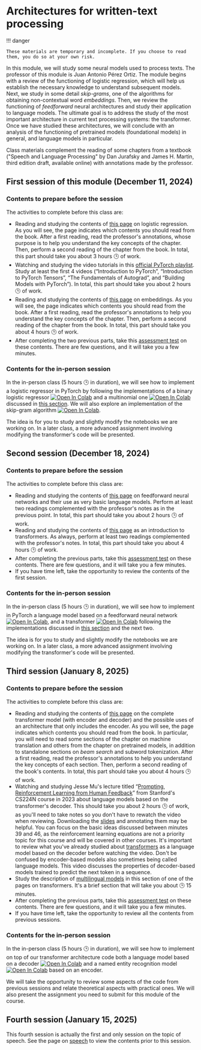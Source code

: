 # Architectures for written-text processing

!!! danger

    These materials are temporary and incomplete. If you choose to read them, you do so at your own risk.

In this module, we will study some neural models used to process texts. The professor of this module is Juan Antonio Pérez Ortiz. The module begins with a review of the functioning of logistic regression, which will help us establish the necessary knowledge to understand subsequent models. Next, we study in some detail *skip-grams*, one of the algorithms for obtaining non-contextual word *embeddings*. Then, we review the functioning of *feedforward* neural architectures and study their application to language models. The ultimate goal is to address the study of the most important architecture in current text processing systems: the transformer. Once we have studied these architectures, we will conclude with an analysis of the functioning of pretrained models (foundational models) in general, and language models in particular.

Class materials complement the reading of some chapters from a textbook ("Speech and Language Processing" by Dan Jurafsky and James H. Martin, third edition draft, available online) with annotations made by the professor.

## First session of this module (December 11, 2024)

### Contents to prepare before the session

The activities to complete before this class are:

- Reading and studying the contents of [this page](https://dlsi.ua.es/~japerez/materials/transformers/regresor/) on logistic regression. As you will see, the page indicates which contents you should read from the book. After a first reading, read the professor's annotations, whose purpose is to help you understand the key concepts of the chapter. Then, perform a second reading of the chapter from the book. In total, this part should take you about 3 hours 🕒️ of work.
- Watching and studying the video tutorials in this [official PyTorch playlist](https://www.youtube.com/playlist?list=PL_lsbAsL_o2CTlGHgMxNrKhzP97BaG9ZN). Study at least the first 4 videos (“Introduction to PyTorch”, “Introduction to PyTorch Tensors”, “The Fundamentals of Autograd”, and “Building Models with PyTorch”). In total, this part should take you about 2 hours 🕒️ of work.
- Reading and studying the contents of [this page](https://dlsi.ua.es/~japerez/materials/transformers/embeddings/) on embeddings. As you will see, the page indicates which contents you should read from the book. After a first reading, read the professor's annotations to help you understand the key concepts of the chapter. Then, perform a second reading of the chapter from the book. In total, this part should take you about 4 hours 🕒️ of work.
- After completing the two previous parts, take this [assessment test](https://forms.gle/V3U9MTHo7c9DNhkc6) on these contents. There are few questions, and it will take you a few minutes.

### Contents for the in-person session

In the in-person class (5 hours 🕒️ in duration), we will see how to implement a logistic regressor in PyTorch by following the implementations of a binary logistic regressor <a href="https://colab.research.google.com/github/jaspock/me/blob/main/docs/materials/transformers/assets/notebooks/logistic.ipynb"><img src="https://colab.research.google.com/assets/colab-badge.svg" alt="Open In Colab"></a> and a multinomial one <a href="https://colab.research.google.com/github/jaspock/me/blob/main/docs/materials/transformers/assets/notebooks/softmax.ipynb"><img src="https://colab.research.google.com/assets/colab-badge.svg" alt="Open In Colab"></a> discussed in [this section](https://dlsi.ua.es/~japerez/materials/transformers/implementacion/#codigo-para-un-regresor-logistico-y-uno-multinomial). We will also explore an implementation of the skip-gram algorithm <a target="_blank" href="https://colab.research.google.com/github/jaspock/me/blob/main/docs/materials/transformers/assets/notebooks/skipgram.ipynb">
  <img src="https://colab.research.google.com/assets/colab-badge.svg" alt="Open In Colab"/></a>.

The idea is for you to study and slightly modify the notebooks we are working on. In a later class, a more advanced assignment involving modifying the transformer's code will be presented.

## Second session (December 18, 2024)

### Contents to prepare before the session

The activities to complete before this class are:

- Reading and studying the contents of [this page](https://dlsi.ua.es/~japerez/materials/transformers/ffw/) on feedforward neural networks and their use as very basic language models. Perform at least two readings complemented with the professor's notes as in the previous point. In total, this part should take you about 2 hours 🕒️ of work.
- Reading and studying the contents of [this page](https://dlsi.ua.es/~japerez/materials/transformers/attention/) as an introduction to transformers. As always, perform at least two readings complemented with the professor's notes. In total, this part should take you about 4 hours 🕒️ of work.
- After completing the previous parts, take this [assessment test](https://forms.gle/7KDwRtXcrpxsKjHp7) on these contents. There are few questions, and it will take you a few minutes.
- If you have time left, take the opportunity to review the contents of the first session.

### Contents for the in-person session

In the in-person class (5 hours 🕒️ in duration), we will see how to implement in PyTorch a language model based on a feedforward neural network <a target="_blank" href="https://colab.research.google.com/github/jaspock/me/blob/main/docs/materials/transformers/assets/notebooks/ffnn.ipynb">
  <img src="https://colab.research.google.com/assets/colab-badge.svg" alt="Open In Colab"/></a>, and a transformer <a target="_blank" href="https://colab.research.google.com/github/jaspock/me/blob/main/docs/materials/transformers/assets/notebooks/transformer.ipynb">
  <img src="https://colab.research.google.com/assets/colab-badge.svg" alt="Open In Colab"/></a> following the implementations discussed in [this section](https://www.dlsi.ua.es/~japerez/materials/transformers/implementacion/#codigo-para-skip-grams) and the next two.

The idea is for you to study and slightly modify the notebooks we are working on. In a later class, a more advanced assignment involving modifying the transformer's code will be presented.

## Third session (January 8, 2025)

### Contents to prepare before the session

The activities to complete before this class are:

- Reading and studying the contents of [this page](https://dlsi.ua.es/~japerez/materials/transformers/attention2/) on the complete transformer model (with encoder and decoder) and the possible uses of an architecture that only includes the encoder. As you will see, the page indicates which contents you should read from the book. In particular, you will need to read some sections of the chapter on machine translation and others from the chapter on pretrained models, in addition to standalone sections on *beam search* and subword tokenization. After a first reading, read the professor's annotations to help you understand the key concepts of each section. Then, perform a second reading of the book's contents. In total, this part should take you about 4 hours 🕒️ of work.
- Watching and studying Jesse Mu's lecture titled “[Prompting, Reinforcement Learning from Human Feedback](https://youtu.be/SXpJ9EmG3s4?si=j4B1U2Z-JCyYJwlc)” from Stanford's CS224N course in 2023 about language models based on the transformer's decoder. This should take you about 2 hours 🕒️ of work, as you'll need to take notes so you don't have to rewatch the video when reviewing. Downloading the [slides](https://web.stanford.edu/class/cs224n/slides/cs224n-2023-lecture11-prompting-rlhf.pdf) and annotating them may be helpful. You can focus on the basic ideas discussed between minutes 39 and 46, as the reinforcement learning equations are not a priority topic for this course and will be covered in other courses. It's important to review what you've already studied about [transformers](https://dlsi.ua.es/~japerez/materials/transformers/attention/) as a language model based on the decoder before watching the video. Don't be confused by encoder-based models also sometimes being called language models. This video discusses the properties of decoder-based models trained to predict the next token in a sequence.
- Study the description of [multilingual models](https://dlsi.ua.es/~japerez/materials/transformers/attention2/#multilingual-models) in this section of one of the pages on transformers. It's a brief section that will take you about 🕒️ 15 minutes.
- After completing the previous parts, take this [assessment test](https://forms.gle/GRK5SLc3STkup8at9) on these contents. There are few questions, and it will take you a few minutes.
- If you have time left, take the opportunity to review all the contents from previous sessions.

### Contents for the in-person session

In the in-person class (5 hours 🕒️ in duration), we will see how to implement on top of our transformer architecture code both a language model based on a decoder <a target="_blank" href="https://colab.research.google.com/github/jaspock/me/blob/main/docs/materials/transformers/assets/notebooks/lmgpt.ipynb"><img src="https://colab.research.google.com/assets/colab-badge.svg" alt="Open In Colab"/></a> and a named entity recognition model <a target="_blank" href="https://colab.research.google.com/github/jaspock/me/blob/main/docs/materials/transformers/assets/notebooks/nerbert.ipynb"><img src="https://colab.research.google.com/assets/colab-badge.svg" alt="Open In Colab"/></a> based on an encoder.

We will take the opportunity to review some aspects of the code from previous sessions and relate theoretical aspects with practical ones. We will also present the assignment you need to submit for this module of the course.

## Fourth session (January 15, 2025)

This fourth session is actually the first and only session on the topic of speech. See the page on [speech](speech.md) to view the contents prior to this session.
